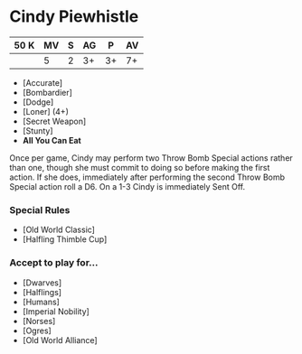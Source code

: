 # Cindy Piewhistle
| 50 K  | MV | S | AG | P | AV |
| --- | --- | --- | --- | --- | --- |
| | 5 | 2 | 3+ | 3+ | 7+ |

* [Accurate]
* [Bombardier]
* [Dodge]
* [Loner] (4+)
* [Secret Weapon]
* [Stunty]
* **All You Can Eat**

Once per game, Cindy may perform two Throw Bomb Special actions rather than one, though she must commit to doing so before making the first action. If she does, immediately after performing the second Throw Bomb Special action roll a D6. On a 1-3 Cindy is immediately Sent Off.

### Special Rules
* [Old World Classic]
* [Halfling Thimble Cup]

### Accept to play for...
* [Dwarves]
* [Halflings]
* [Humans]
* [Imperial Nobility]
* [Norses]
* [Ogres]
* [Old World Alliance]
